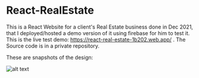 # React-RealEstate
This is a React Website for a client's Real Estate business done in Dec 2021, that I deployed/hosted a demo version of it using firebase for him to test it. This is the live test demo: https://react-real-estate-1b202.web.app/ . The Source code is in a private repository.

These are snapshots of the design:

![alt text](https://user-images.githubusercontent.com/99336022/153275650-4afc98bc-b982-4f39-88ee-db303f15e45b.png?raw=true)

